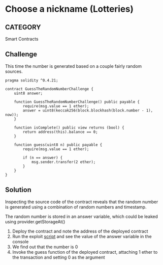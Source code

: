 # Choose a nickname (Lotteries)

## CATEGORY

Smart Contracts

## Challenge

This time the number is generated based on a couple fairly random sources.

```
pragma solidity ^0.4.21;

contract GuessTheRandomNumberChallenge {
    uint8 answer;

    function GuessTheRandomNumberChallenge() public payable {
        require(msg.value == 1 ether);
        answer = uint8(keccak256(block.blockhash(block.number - 1), now));
    }

    function isComplete() public view returns (bool) {
        return address(this).balance == 0;
    }

    function guess(uint8 n) public payable {
        require(msg.value == 1 ether);

        if (n == answer) {
            msg.sender.transfer(2 ether);
        }
    }
}
```

## Solution

Inspecting the source code of the contract reveals that the random number is generated using a combination of random numbers and timestamp.

The random number is stored in an answer variable, which could be leaked using provider.getStorageAt()

1. Deploy the contract and note the address of the deployed contract
2. Run the exploit [script](/Capturetheether/6_Guess_the_random_number/exploit.js) and see the value of the answer variable in the console
3. We find out that the number is 0
4. Invoke the guess function of the deployed contract, attaching 1 ether to the transaction and setting 0 as the argument
